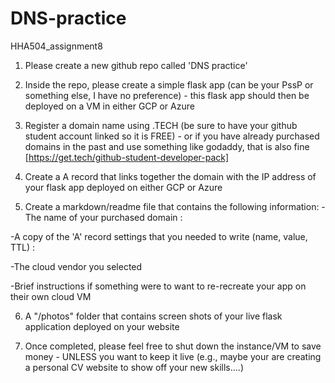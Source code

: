 # DNS-practice
HHA504_assignment8
1. Please create a new github repo called 'DNS practice' 

2. Inside the repo, please create a simple flask app (can be your PssP or something else, I have no preference) - this flask app should then be deployed on a VM in either GCP or Azure 

3. Register a domain name using .TECH (be sure to have your github student account linked so it is FREE) - or if you have already purchased domains in the past and use something like godaddy, that is also fine [https://get.tech/github-student-developer-pack] 

4. Create a A record that links together the domain with the IP address of your flask app deployed on either GCP or Azure 

5. Create a markdown/readme file that contains the following information: 
-The name of your purchased domain :

-A copy of the 'A' record settings that you needed to write (name, value, TTL) :

-The cloud vendor you selected 

-Brief instructions if something were to want to re-recreate your app on their own cloud VM 

6. A "/photos" folder that contains screen shots of your live flask application deployed on your website 

7. Once completed, please feel free to shut down the instance/VM to save money - UNLESS you want to keep it live (e.g., maybe your are creating a personal CV website to show off your new skills....)
